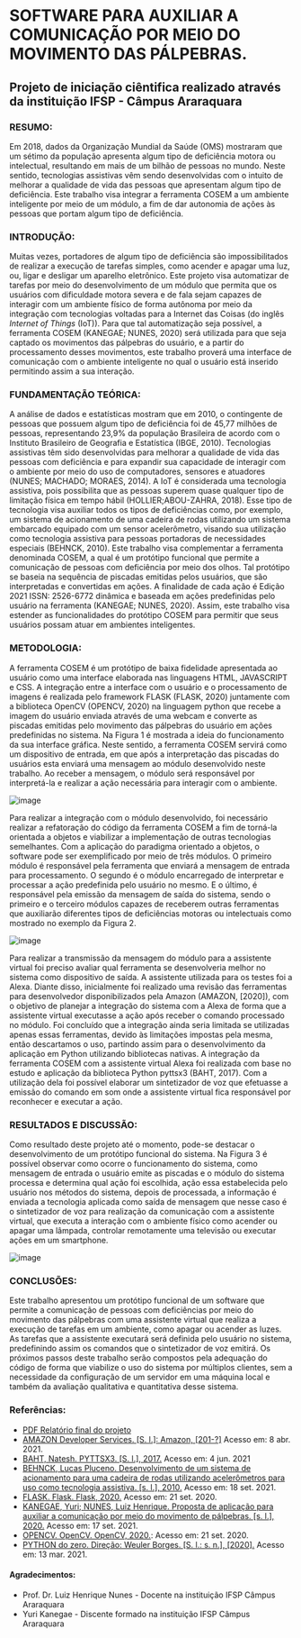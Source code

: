 # SOFTWARE PARA AUXILIAR A COMUNICAÇÃO POR MEIO DO MOVIMENTO DAS PÁLPEBRAS.
## Projeto de iniciação ciêntifica realizado através da instituição IFSP - Câmpus Araraquara

### RESUMO:

  Em 2018, dados da Organização Mundial da Saúde (OMS) mostraram que um sétimo da população apresenta algum tipo de deficiência motora ou intelectual, resultando em mais de um bilhão de pessoas no mundo. Neste sentido, tecnologias assistivas vêm sendo desenvolvidas com o intuito de melhorar a qualidade de vida das pessoas que apresentam algum tipo de deficiência. Este trabalho visa integrar a ferramenta COSEM a um ambiente inteligente por meio de um módulo, a fim de dar autonomia de ações às pessoas que portam algum tipo de deficiência. 

### INTRODUÇÃO:

  Muitas vezes, portadores de algum tipo de deficiência são impossibilitados de realizar a execução de tarefas simples, como acender e apagar uma luz, ou, ligar e desligar um aparelho eletrônico. Este projeto visa automatizar de tarefas por meio do desenvolvimento de um módulo que permita que os usuários com dificuldade motora severa e de fala sejam capazes de interagir com um ambiente físico de forma autônoma por meio da integração com tecnologias voltadas para a Internet das Coisas (do inglês *Internet of Things* (IoT)). 
  Para que tal automatização seja possível, a ferramenta COSEM (KANEGAE; NUNES, 2020) será utilizada para que seja captado os movimentos das pálpebras do usuário, e a partir do processamento desses movimentos, este trabalho proverá uma interface de comunicação com o ambiente inteligente no qual o usuário está inserido permitindo assim a sua interação.

### FUNDAMENTAÇÃO TEÓRICA:

  A análise de dados e estatísticas mostram que em 2010, o contingente de pessoas que possuem algum tipo de deficiência foi de 45,77 milhões de pessoas, representando 23,9% da população Brasileira de acordo com o Instituto Brasileiro de Geografia e Estatística (IBGE, 2010). 
  Tecnologias assistivas têm sido desenvolvidas para melhorar a qualidade de vida das pessoas com deficiência e para expandir sua capacidade de interagir com o ambiente por meio do uso de computadores, sensores e atuadores (NUNES; MACHADO; MORAES, 2014). A IoT é considerada uma tecnologia assistiva, pois possibilita que as pessoas superem quase qualquer tipo de limitação física em tempo hábil (HOLLIER;ABOU-ZAHRA, 2018). Esse tipo de tecnologia visa auxiliar todos os tipos de deficiências como, por exemplo, um sistema de acionamento de uma cadeira de rodas utilizando um sistema embarcado equipado com um sensor acelerômetro, visando sua utilização como tecnologia assistiva para pessoas portadoras de necessidades especiais (BEHNCK, 2010). 
  Este trabalho visa complementar a ferramenta denominada COSEM, a qual é um protótipo funcional que permite a comunicação de pessoas com deficiência por meio dos olhos. Tal protótipo se baseia na sequência de piscadas emitidas pelos usuários, que são interpretadas e convertidas em ações. A finalidade de cada ação é Edição 2021 ISSN: 2526-6772 dinâmica e baseada em ações predefinidas pelo usuário na ferramenta (KANEGAE; NUNES, 2020). Assim, este trabalho visa estender as funcionalidades do protótipo COSEM para permitir que seus usuários possam atuar em ambientes inteligentes. 
  
 ### METODOLOGIA:
  A ferramenta COSEM é um protótipo de baixa fidelidade apresentada ao usuário como uma interface elaborada nas linguagens HTML, JAVASCRIPT e CSS. A integração entre a interface com o usuário e o processamento de imagens é realizada pelo framework FLASK (FLASK, 2020) juntamente com a biblioteca OpenCV (OPENCV, 2020) na linguagem python que recebe a imagem do usuário enviada através de uma webcam e converte as piscadas emitidas pelo movimento das pálpebras do usuário em ações predefinidas no sistema. Na Figura 1 é mostrada a ideia do funcionamento da sua interface gráfica.
  Neste sentido, a ferramenta COSEM servirá como um dispositivo de entrada, em que após a interpretação das piscadas do usuários esta enviará uma mensagem ao módulo desenvolvido neste trabalho. Ao receber a mensagem, o módulo será responsável por interpretá-la e realizar a ação necessária para interagir com o ambiente. 
 
![image](https://user-images.githubusercontent.com/60942670/159397979-0056dce2-909e-4c32-9960-d221810286a4.png)

  Para realizar a integração com o módulo desenvolvido, foi necessário realizar a refatoração do código da ferramenta COSEM a fim de torná-la orientada a objetos e viabilizar a implementação de outras tecnologias semelhantes. Com a aplicação do paradigma orientado a objetos, o software pode ser exemplificado por meio de três módulos.
  O primeiro módulo é responsável pela ferramenta que enviará a mensagem de entrada para processamento. O segundo é o módulo encarregado de interpretar e processar a ação predefinida pelo usuário no mesmo. E o último, é responsável pela emissão da mensagem de saída do sistema, sendo o primeiro e o terceiro módulos capazes de receberem outras ferramentas que auxiliarão diferentes tipos de deficiências motoras ou intelectuais como mostrado no exemplo da Figura 2.

![image](https://user-images.githubusercontent.com/60942670/159398023-3ba6b1bf-2fc4-426b-921c-684addf4e316.png)

  Para realizar a transmissão da mensagem do módulo para a assistente virtual foi preciso avaliar qual ferramenta se desenvolveria melhor no sistema como dispositivo de saída. A assistente utilizada para os testes foi a Alexa. Diante disso, inicialmente foi realizado uma revisão das ferramentas para desenvolvedor disponibilizados pela Amazon (AMAZON, [2020]), com o objetivo de planejar a integração do sistema com a Alexa de forma que a assistente virtual executasse a ação após receber o comando processado no módulo. Foi concluído que a integração ainda seria limitada se utilizadas apenas essas ferramentas, devido às limitações impostas pela mesma, então descartamos o uso, partindo assim para o desenvolvimento da aplicação em Python utilizando bibliotecas nativas.
  A integração da ferramenta COSEM com a assistente virtual Alexa foi realizada com base no estudo e aplicação da biblioteca Python pyttsx3 (BAHT, 2017). Com a utilização dela foi possível elaborar um sintetizador de voz que efetuasse a emissão do comando em som onde a assistente virtual fica responsável por reconhecer e executar a ação.
  
### RESULTADOS E DISCUSSÃO:
  Como resultado deste projeto até o momento, pode-se destacar o desenvolvimento de um protótipo funcional do sistema. Na Figura 3 é possível observar como ocorre o funcionamento do sistema, como mensagem de entrada o usuário emite as piscadas e o módulo do sistema processa e determina qual ação foi escolhida, ação essa estabelecida pelo usuário nos métodos do sistema, depois de processada, a informação é enviada a tecnologia aplicada como saída de mensagem que nesse caso é o sintetizador de voz para realização da comunicação com a assistente virtual, que executa a interação com o ambiente físico como acender ou apagar uma lâmpada, controlar remotamente uma televisão ou executar ações em um smartphone. 

![image](https://user-images.githubusercontent.com/60942670/159398123-bfa68ffd-fe0e-449e-a64c-bccbeda65435.png)


### CONCLUSÕES:
  Este trabalho apresentou um protótipo funcional de um software que permite a comunicação de pessoas com deficiências por meio do movimento das pálpebras com uma assistente virtual que realiza a execução de tarefas em um ambiente, como apagar ou acender as luzes. As tarefas que a assistente executará será definida pelo usuário no sistema, predefinindo assim os comandos que o sintetizador de voz emitirá. Os próximos passos deste trabalho serão compostos pela adequação do código de forma que viabilize o uso do sistema por múltiplos clientes, sem a necessidade da configuração de um servidor em uma máquina local e também da avaliação qualitativa e quantitativa desse sistema.

### Referências:

- [PDF Relatório final do projeto](https://arq.ifsp.edu.br/eventos/index.php/enict/6EnICT/paper/view/555)
- [AMAZON Developer Services. [S. l.]: Amazon, [201-?]](https://developer.amazon.com) Acesso em: 8 abr. 2021.
- [BAHT, Natesh. PYTTSX3. [S. l.], 2017.](https://pyttsx3.readthedocs.io/en/latest/) Acesso em: 4 jun. 2021
- [BEHNCK, Lucas Pluceno. Desenvolvimento de um sistema de acionamento para uma cadeira de rodas utilizando
acelerômetros para uso como tecnologia assistiva. [s. l.], 2010.](https://lume.ufrgs.br/handle/10183/46338) Acesso em: 18 set. 2021.
- [FLASK. Flask. Flask, 2020.](https://flask.palletsprojects.com/en/1.1.x/) Acesso em: 21 set. 2020.
- [KANEGAE, Yuri; NUNES, Luiz Henrique. Proposta de aplicação para auxiliar a comunicação por meio do
movimento de pálpebras. [s. l.], 2020.](https://arq.ifsp.edu.br/eventos/index.php/enict/5EnICT/paper/view/498) Acesso em: 17 set. 2021.
- [OPENCV. OpenCV. OpenCV, 2020.](https://opencv.org/): Acesso em: 21 set. 2020.
- [PYTHON do zero. Direção: Weuler Borges. [S. l.: s. n.], [2020].](https://programadorsagaz.com.br/python-do-zero/) Acesso em: 13 mar. 2021.

#### Agradecimentos:

- Prof. Dr. Luiz Henrique Nunes  - Docente na instituição IFSP Câmpus Araraquara 
- Yuri Kanegae - Discente formado na instituição IFSP Câmpus Araraquara 

